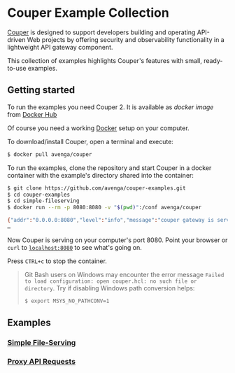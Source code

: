 # Couper Example Collection

[Couper](https://couper.io) is designed to support developers
building and operating API-driven Web projects by offering security
and observability functionality in a lightweight API gateway
component.

This collection of examples highlights Couper's features with small, ready-to-use examples.

## Getting started

To run the examples you need Couper 2. It is available as _docker
image_ from [Docker Hub](https://hub.docker.com/r/avenga/couper)

Of course you need a working [Docker](https://www.docker.com/) setup on your
computer.

To download/install Couper, open a terminal and execute:

```sh
$ docker pull avenga/couper
```

To run the examples, clone the repository and start Couper in a docker
container with the example's directory shared into the container:

```sh
$ git clone https://github.com/avenga/couper-examples.git
$ cd couper-examples
$ cd simple-fileserving
$ docker run --rm -p 8080:8080 -v "$(pwd)":/conf avenga/couper

{"addr":"0.0.0.0:8080","level":"info","message":"couper gateway is serving","timestamp":"2020-08-27T16:39:18Z","type":"couper"}
…
```

Now Couper is serving on your computer's port 8080. Point your
browser or `curl` to [`localhost:8080`](http://localhost:8080/) to see what's going on.

Press `CTRL+c` to stop the container.

> Git Bash users on Windows may encounter the error message `Failed to load configuration: open couper.hcl: no such file or directory`. Try if disabling Windows path conversion helps:
> ```sh
> $ export MSYS_NO_PATHCONV=1
> ```

## Examples

### [Simple File-Serving](simple-fileserving/README.md)

### [Proxy API Requests](api-proxy/README.md)
